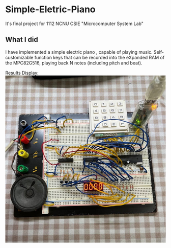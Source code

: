 # Simple-Eletric-Piano
It's final project for 1112 NCNU CSIE "Microcomputer System Lab"

## What I did
I have implemented a simple electric piano , capable of playing music. Self-customizable function keys that can be recorded into the eXpanded RAM of the MPC82G516, playing back N notes (including pitch and beat).

Results Display:
![](./doc/result.jpg)


